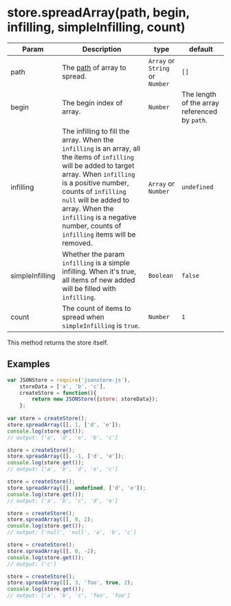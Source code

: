 # store.spreadArray(path, begin, infilling, simpleInfilling, count)

| **Param** | **Description** | **type** | **default** |
| --- | --- | --- | --- |
| path  | The [path](https://github.com/Jimmy-YMJ/jsonstore-js#about-the-path-param) of array to spread. | `Array` or `String` or `Number` | `[]` |
| begin  | The begin index of array. | `Number` | The length of the array referenced by `path`. |
| infilling | The infilling to fill the array. When the `infilling` is an array, all the items of `infilling` will be added to target array. When `infilling` is a positive number, counts of `infilling` `null` will be added to array. When the `infilling` is a negative number, counts of `infilling` items will be removed. | `Array` or `Number` | `undefined` |
| simpleInfilling  | Whether the param `infilling` is a simple infilling. When it's true, all items of new added will be filled with `infilling`. | `Boolean` | `false` |
| count  | The count of items to spread when `simpleInfilling` is `true`. | `Number` | `1` |

This method returns the store itself.

## Examples
```javascript
var JSONStore = require('jsonstore-js'),
    storeData = ['a', 'b', 'c'],
    createStore = function(){
        return new JSONStore({store: storeData});
    };
    
var store = createStore();
store.spreadArray([], 1, ['d', 'e']);
console.log(store.get());
// output: ['a', 'd', 'e', 'b', 'c']

store = createStore();
store.spreadArray([], -1, ['d', 'e']);
console.log(store.get());
// output: ['a', 'b', 'd', 'e', 'c']

store = createStore();
store.spreadArray([], undefined, ['d', 'e']);
console.log(store.get());
// output: ['a', 'b', 'c', 'd', 'e']

store = createStore();
store.spreadArray([], 0, 2);
console.log(store.get());
// output: ['null', 'null', 'a', 'b', 'c']

store = createStore();
store.spreadArray([], 0, -2);
console.log(store.get());
// output: ['c']

store = createStore();
store.spreadArray([], 3, 'foo', true, 2);
console.log(store.get());
// output: ['a', 'b', 'c', 'foo', 'foo']

```
